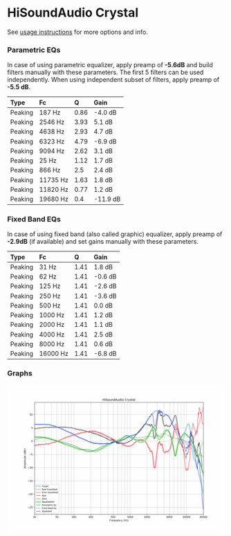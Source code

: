 # HiSoundAudio Crystal
See [usage instructions](https://github.com/jaakkopasanen/AutoEq#usage) for more options and info.

### Parametric EQs
In case of using parametric equalizer, apply preamp of **-5.6dB** and build filters manually
with these parameters. The first 5 filters can be used independently.
When using independent subset of filters, apply preamp of **-5.5 dB**.

| Type    | Fc       |    Q | Gain     |
|:--------|:---------|:-----|:---------|
| Peaking | 187 Hz   | 0.86 | -4.0 dB  |
| Peaking | 2546 Hz  | 3.93 | 5.1 dB   |
| Peaking | 4638 Hz  | 2.93 | 4.7 dB   |
| Peaking | 6323 Hz  | 4.79 | -6.9 dB  |
| Peaking | 9094 Hz  | 2.62 | 3.1 dB   |
| Peaking | 25 Hz    | 1.12 | 1.7 dB   |
| Peaking | 866 Hz   | 2.5  | 2.4 dB   |
| Peaking | 11735 Hz | 1.63 | 1.8 dB   |
| Peaking | 11820 Hz | 0.77 | 1.2 dB   |
| Peaking | 19680 Hz | 0.4  | -11.9 dB |

### Fixed Band EQs
In case of using fixed band (also called graphic) equalizer, apply preamp of **-2.9dB**
(if available) and set gains manually with these parameters.

| Type    | Fc       |    Q | Gain    |
|:--------|:---------|:-----|:--------|
| Peaking | 31 Hz    | 1.41 | 1.8 dB  |
| Peaking | 62 Hz    | 1.41 | -0.6 dB |
| Peaking | 125 Hz   | 1.41 | -2.6 dB |
| Peaking | 250 Hz   | 1.41 | -3.6 dB |
| Peaking | 500 Hz   | 1.41 | 0.0 dB  |
| Peaking | 1000 Hz  | 1.41 | 1.2 dB  |
| Peaking | 2000 Hz  | 1.41 | 1.1 dB  |
| Peaking | 4000 Hz  | 1.41 | 2.5 dB  |
| Peaking | 8000 Hz  | 1.41 | 0.6 dB  |
| Peaking | 16000 Hz | 1.41 | -6.8 dB |

### Graphs
![](./HiSoundAudio%20Crystal.png)